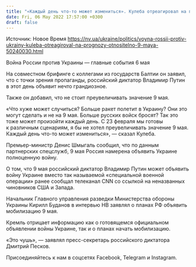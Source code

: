 ```yaml
---
title: "«Каждый день что-то может измениться». Кулеба отреагировал на прогнозы относительно 9 мая"
date: Fri, 06 May 2022 17:57:00 +0300
draft: false
---
```

Источник: Новое Время https://nv.ua/ukraine/politics/voyna-rossii-protiv-ukrainy-kuleba-otreagiroval-na-prognozy-otnositelno-9-maya-50240030.html


Война России против Украины — главные события 6 мая

 На совместном брифинге с коллегами из государств Балтии он заявил, что с точки зрения пропаганды, российский диктатор Владимир Путин в этот день объявит нечто грандиозное.

Также он добавил, что не стоит преувеличивать значение 9 мая.

«Что хуже может случиться? Больше ракет полетит в Украину? Они это могут сделать и не на 9 мая. Больше русских войск бросят? Так это тоже может произойти каждый день. С 23 февраля мы готовы к различным сценариям, я бы не хотел преувеличивать значение 9 мая. Каждый день что-то может измениться», — сказал Кулеба.

Премьер-министр Денис Шмыгаль сообщил, что по данным партнерских спецслужб, 9 мая Россия намерена объявить Украине полноценную войну.

О том, что 9 мая российский диктатор Владимир Путин может объявить войну Украине вместо так называемой «специальной военной операции» ранее сообщал телеканал CNN со ссылкой на неназванных чиновников США и Запада.

Начальник Главного управления разведки Министерства обороны Украины Кирилл Буданов в интервью НВ заявлял о планах РФ объявить мобилизацию 9 мая.

Кремль отрицает информацию как о готовящемся официальном объявлении войны Украине, так и о планах начать мобилизацию.

«Это чушь», — заявлял пресс-секретарь российского диктатора Дмитрий Песков.

Присоединяйтесь к нам в соцсетях Facebook, Telegram и Instagram.
